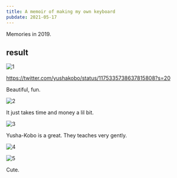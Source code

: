 ```yaml
---
title: A memoir of making my own keyboard
pubdate: 2021-05-17
---
```


Memories in 2019.

## result

![1](https://user-images.githubusercontent.com/41639488/118402829-9d035600-b6a6-11eb-8244-d0f9aa70f368.jpg)

https://twitter.com/yushakobo/status/1175335738637815808?s=20

Beautiful, fun.

![2](https://user-images.githubusercontent.com/41639488/118402831-9ecd1980-b6a6-11eb-9ec9-9e96c8b77579.jpg)

It just takes time and money a lil bit.

![3](https://user-images.githubusercontent.com/41639488/118402833-9ecd1980-b6a6-11eb-9b56-b7dd700cd3ff.jpg)

Yusha-Kobo is a great. They teaches very gently.

![4](https://user-images.githubusercontent.com/41639488/118402835-9ffe4680-b6a6-11eb-9723-8604902302b1.jpg)

![5](https://user-images.githubusercontent.com/41639488/118402836-9ffe4680-b6a6-11eb-947d-27559ba53863.jpg)

Cute.
